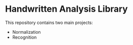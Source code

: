 # Handwritten Analysis Library

This repository contains two main projects:
- Normalization
- Recognition
